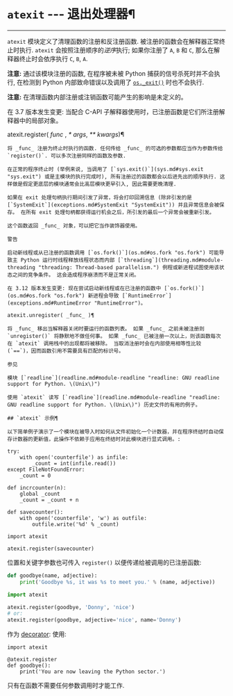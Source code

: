 # `atexit` \--- 退出处理器¶

* * *

`atexit` 模块定义了清理函数的注册和反注册函数. 被注册的函数会在解释器正常终止时执行. `atexit` 会按照注册顺序的*逆序*执行; 如果你注册了 `A`, `B` 和 `C`, 那么在解释器终止时会依序执行 `C`, `B`, `A`.

**注意:** 通过该模块注册的函数, 在程序被未被 Python 捕获的信号杀死时并不会执行, 在检测到 Python 内部致命错误以及调用了 [`os._exit()`](os.md#os._exit "os._exit") 时也不会执行.

**注意:** 在清理函数内部注册或注销函数可能产生的影响是未定义的。

在 3.7 版本发生变更: 当配合 C-API 子解释器使用时，已注册函数是它们所注册解释器中的局部对象。

atexit.register( _func_ , _* args_, _** kwargs_)¶

    

~~~
将 _func_ 注册为终止时执行的函数. 任何传给 _func_ 的可选的参数都应当作为参数传给 `register()`. 可以多次注册同样的函数及参数.

在正常的程序终止时 (举例来说, 当调用了 [`sys.exit()`](sys.md#sys.exit "sys.exit") 或是主模块的执行完成时), 所有注册过的函数都会以后进先出的顺序执行. 这样做是假定更底层的模块通常会比高层模块更早引入, 因此需要更晚清理.

如果在 exit 处理句柄执行期间引发了异常，将会打印回溯信息 (除非引发的是 [`SystemExit`](exceptions.md#SystemExit "SystemExit")) 并且异常信息会被保存。 在所有 exit 处理句柄都获得运行机会之后，所引发的最后一个异常会被重新引发。

这个函数返回 _func_ 对象，可以把它当作装饰器使用。

警告

启动新线程或从已注册的函数调用 [`os.fork()`](os.md#os.fork "os.fork") 可能导致主 Python 运行时线程释放线程状态而内部 [`threading`](threading.md#module-threading "threading: Thread-based parallelism.") 例程或新进程试图使用该状态之间的竞争条件。 这会造成程序崩溃而不是正常关闭。

在 3.12 版本发生变更: 现在尝试启动新线程或在已注册的函数中 [`os.fork()`](os.md#os.fork "os.fork") 新进程会导致 [`RuntimeError`](exceptions.md#RuntimeError "RuntimeError")。

atexit.unregister( _func_ )¶
~~~
    

~~~
将 _func_ 移出当解释器关闭时要运行的函数列表。 如果 _func_ 之前未被注册则 `unregister()` 将静默地不做任何事。 如果 _func_ 已被注册一次以上，则该函数每次在 `atexit` 调用栈中的出现都将被移除。 当取消注册时会在内部使用相等性比较 (`==`)，因而函数引用不需要具有匹配的标识号。

参见

模块 [`readline`](readline.md#module-readline "readline: GNU readline support for Python. \(Unix\)")
~~~
    

~~~
使用 `atexit` 读写 [`readline`](readline.md#module-readline "readline: GNU readline support for Python. \(Unix\)") 历史文件的有用的例子。

## `atexit` 示例¶

以下简单例子演示了一个模块在被导入时如何从文件初始化一个计数器，并在程序终结时自动保存计数器的更新值，此操作不依赖于应用在终结时对此模块进行显式调用。:
~~~
    
    
~~~
try:
    with open('counterfile') as infile:
        _count = int(infile.read())
except FileNotFoundError:
    _count = 0

def incrcounter(n):
    global _count
    _count = _count + n

def savecounter():
    with open('counterfile', 'w') as outfile:
        outfile.write('%d' % _count)

import atexit

atexit.register(savecounter)
~~~

位置和关键字参数也可传入 `register()` 以便传递给被调用的已注册函数:

    
    
~~~python
def goodbye(name, adjective):
    print('Goodbye %s, it was %s to meet you.' % (name, adjective))

import atexit

atexit.register(goodbye, 'Donny', 'nice')
# or:
atexit.register(goodbye, adjective='nice', name='Donny')
~~~

作为 [decorator](../glossary.md#term-decorator): 使用:

    
    
~~~
import atexit

@atexit.register
def goodbye():
    print('You are now leaving the Python sector.')
~~~

只有在函数不需要任何参数调用时才能工作.


